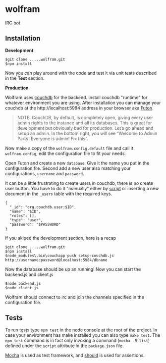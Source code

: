 wolfram
=======

IRC bot

Installation
-----

**Development**

    $git clone .....wolfram.git
    $npm install
    
Now you can play around with the code and test it via unit tests described in the **Test** section.

**Production**

Wolfram uses [couchdb][1] for the backend. Install couchdb "runtime" for whatever environment you are using.
After installation you can manage your couchdb at the http://localhost:5984 address in your browser aka [Futon][2].

> NOTE: CouchDB, by default, is completely open, giving every user admin
> rights to the instance and all its databases. This is great for
> development but obviously bad for production. Let’s go ahead and setup
> an admin. In the bottom right, you will see “Welcome to Admin Party!
> Everyone is admin! Fix this”.

Now make a copy of the `wolfram.config.default` file and call it `wolfram.config`, edit the configuration file to fit your needs.

Open Futon and create a new `database`. Give it the name you put in the configuration file.
Second add a new user also matching your configurations, `username` and `password`.

It can be a little frustrating to create users in couchdb, there is no create user button. You have to do it "manually" either by [script][3] or inserting a new document in the `_users` table with the required keys.

    {
      "_id": "org.couchdb.user:$ID",
      "name": "$ID",
      "roles": [],
      "type": "user",
      "password": "$PASSWORD"
    }

If you skiped the development section, here is a recap

    $git clone .....wolfram.git
    $npm install
    $node_modules\.bin\couchapp push setup-couchdb.js http://username:password@localhost:5984/dbname

Now the database should be up an running! Now you can start the backend.js and client.js

    $node backend.js
    $node client.js

Wolfram should connect to irc and join the channels specified in the configuration file.

Tests
-----

To run tests type `npm test` in the node console at the root of the project.
In case your environment has make installed you can also type `make test`.
The `npm test` command is in fact only invoking a command (`mocha -R list`) defined under the `script` attribute in the `package.json` file.

[Mocha][4] is used as test framework, and [should][5] is used for assertions.


  [1]: http://couchdb.apache.org/
  [2]: http://docs.couchdb.org/en/latest/intro/tour.html#welcome-to-futon
  [3]: http://wiki.apache.org/couchdb/How_to_create_users_via_script
  [4]: http://visionmedia.github.io/mocha/
  [5]: https://github.com/visionmedia/should.js
